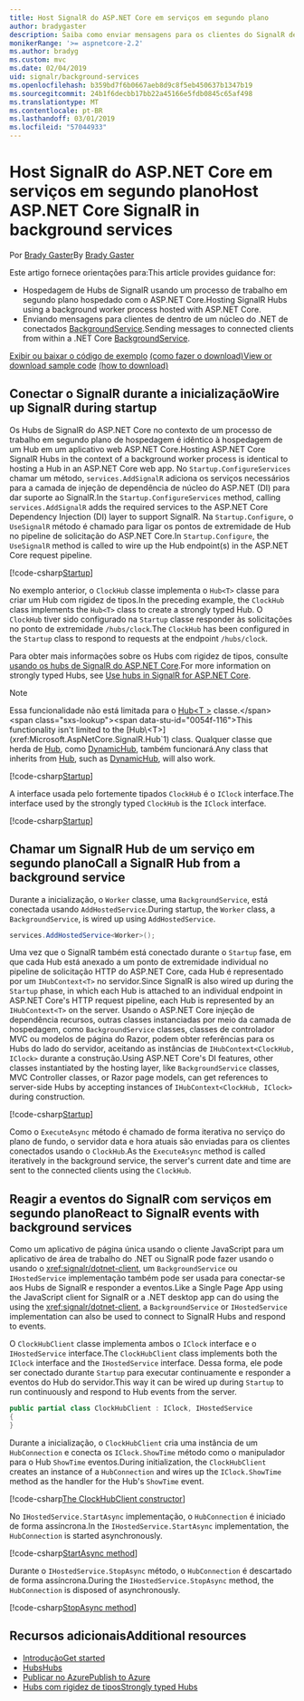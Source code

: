 ```yaml
---
title: Host SignalR do ASP.NET Core em serviços em segundo plano
author: bradygaster
description: Saiba como enviar mensagens para os clientes do SignalR de classes do .NET Core BackgroundService.
monikerRange: '>= aspnetcore-2.2'
ms.author: bradyg
ms.custom: mvc
ms.date: 02/04/2019
uid: signalr/background-services
ms.openlocfilehash: b359bd7f6b0667aeb8d9c8f5eb450637b1347b19
ms.sourcegitcommit: 24b1f6decbb17bb22a45166e5fdb0845c65af498
ms.translationtype: MT
ms.contentlocale: pt-BR
ms.lasthandoff: 03/01/2019
ms.locfileid: "57044933"
---
```

# <a name="host-aspnet-core-signalr-in-background-services"></a><span data-ttu-id="0054f-103">Host SignalR do ASP.NET Core em serviços em segundo plano</span><span class="sxs-lookup"><span data-stu-id="0054f-103">Host ASP.NET Core SignalR in background services</span></span>

<span data-ttu-id="0054f-104">Por [Brady Gaster](https://twitter.com/bradygaster)</span><span class="sxs-lookup"><span data-stu-id="0054f-104">By [Brady Gaster](https://twitter.com/bradygaster)</span></span>

<span data-ttu-id="0054f-105">Este artigo fornece orientações para:</span><span class="sxs-lookup"><span data-stu-id="0054f-105">This article provides guidance for:</span></span>

* <span data-ttu-id="0054f-106">Hospedagem de Hubs de SignalR usando um processo de trabalho em segundo plano hospedado com o ASP.NET Core.</span><span class="sxs-lookup"><span data-stu-id="0054f-106">Hosting SignalR Hubs using a background worker process hosted with ASP.NET Core.</span></span>
* <span data-ttu-id="0054f-107">Enviando mensagens para clientes de dentro de um núcleo do .NET de conectados [BackgroundService](xref:Microsoft.Extensions.Hosting.BackgroundService).</span><span class="sxs-lookup"><span data-stu-id="0054f-107">Sending messages to connected clients from within a .NET Core [BackgroundService](xref:Microsoft.Extensions.Hosting.BackgroundService).</span></span>

<span data-ttu-id="0054f-108">[Exibir ou baixar o código de exemplo](https://github.com/aspnet/Docs/tree/master/aspnetcore/signalr/background-service/sample/) [(como fazer o download)](xref:index#how-to-download-a-sample)</span><span class="sxs-lookup"><span data-stu-id="0054f-108">[View or download sample code](https://github.com/aspnet/Docs/tree/master/aspnetcore/signalr/background-service/sample/) [(how to download)](xref:index#how-to-download-a-sample)</span></span>

## <a name="wire-up-signalr-during-startup"></a><span data-ttu-id="0054f-109">Conectar o SignalR durante a inicialização</span><span class="sxs-lookup"><span data-stu-id="0054f-109">Wire up SignalR during startup</span></span>

<span data-ttu-id="0054f-110">Os Hubs de SignalR do ASP.NET Core no contexto de um processo de trabalho em segundo plano de hospedagem é idêntico à hospedagem de um Hub em um aplicativo web ASP.NET Core.</span><span class="sxs-lookup"><span data-stu-id="0054f-110">Hosting ASP.NET Core SignalR Hubs in the context of a background worker process is identical to hosting a Hub in an ASP.NET Core web app.</span></span> <span data-ttu-id="0054f-111">No `Startup.ConfigureServices` chamar um método, `services.AddSignalR` adiciona os serviços necessários para a camada de injeção de dependência de núcleo do ASP.NET (DI) para dar suporte ao SignalR.</span><span class="sxs-lookup"><span data-stu-id="0054f-111">In the `Startup.ConfigureServices` method, calling `services.AddSignalR` adds the required services to the ASP.NET Core Dependency Injection (DI) layer to support SignalR.</span></span> <span data-ttu-id="0054f-112">Na `Startup.Configure`, o `UseSignalR` método é chamado para ligar os pontos de extremidade de Hub no pipeline de solicitação do ASP.NET Core.</span><span class="sxs-lookup"><span data-stu-id="0054f-112">In `Startup.Configure`, the `UseSignalR` method is called to wire up the Hub endpoint(s) in the ASP.NET Core request pipeline.</span></span>

[!code-csharp[Startup](background-service/sample/Server/Startup.cs?name=Startup)]

<span data-ttu-id="0054f-113">No exemplo anterior, o `ClockHub` classe implementa o `Hub<T>` classe para criar um Hub com rigidez de tipos.</span><span class="sxs-lookup"><span data-stu-id="0054f-113">In the preceding example, the `ClockHub` class implements the `Hub<T>` class to create a strongly typed Hub.</span></span> <span data-ttu-id="0054f-114">O `ClockHub` tiver sido configurado na `Startup` classe responder às solicitações no ponto de extremidade `/hubs/clock`.</span><span class="sxs-lookup"><span data-stu-id="0054f-114">The `ClockHub` has been configured in the `Startup` class to respond to requests at the endpoint `/hubs/clock`.</span></span>

<span data-ttu-id="0054f-115">Para obter mais informações sobre os Hubs com rigidez de tipos, consulte [usando os hubs de SignalR do ASP.NET Core](xref:signalr/hubs#strongly-typed-hubs).</span><span class="sxs-lookup"><span data-stu-id="0054f-115">For more information on strongly typed Hubs, see [Use hubs in SignalR for ASP.NET Core](xref:signalr/hubs#strongly-typed-hubs).</span></span>

> [!NOTE]
> <span data-ttu-id="0054f-116">Essa funcionalidade não está limitada para o [Hub\<T >](xref:Microsoft.AspNetCore.SignalR.Hub`1) classe.</span><span class="sxs-lookup"><span data-stu-id="0054f-116">This functionality isn't limited to the [Hub\<T>](xref:Microsoft.AspNetCore.SignalR.Hub`1) class.</span></span> <span data-ttu-id="0054f-117">Qualquer classe que herda de [Hub](xref:Microsoft.AspNetCore.SignalR.Hub), como [DynamicHub](xref:Microsoft.AspNetCore.SignalR.DynamicHub), também funcionará.</span><span class="sxs-lookup"><span data-stu-id="0054f-117">Any class that inherits from [Hub](xref:Microsoft.AspNetCore.SignalR.Hub), such as [DynamicHub](xref:Microsoft.AspNetCore.SignalR.DynamicHub), will also work.</span></span>

[!code-csharp[Startup](background-service/sample/Server/ClockHub.cs?name=ClockHub)]

<span data-ttu-id="0054f-118">A interface usada pelo fortemente tipados `ClockHub` é o `IClock` interface.</span><span class="sxs-lookup"><span data-stu-id="0054f-118">The interface used by the strongly typed `ClockHub` is the `IClock` interface.</span></span>

[!code-csharp[Startup](background-service/sample/HubServiceInterfaces/IClock.cs?name=IClock)]

## <a name="call-a-signalr-hub-from-a-background-service"></a><span data-ttu-id="0054f-119">Chamar um SignalR Hub de um serviço em segundo plano</span><span class="sxs-lookup"><span data-stu-id="0054f-119">Call a SignalR Hub from a background service</span></span>

<span data-ttu-id="0054f-120">Durante a inicialização, o `Worker` classe, uma `BackgroundService`, está conectada usando `AddHostedService`.</span><span class="sxs-lookup"><span data-stu-id="0054f-120">During startup, the `Worker` class, a `BackgroundService`, is wired up using `AddHostedService`.</span></span>

```csharp
services.AddHostedService<Worker>();
```

<span data-ttu-id="0054f-121">Uma vez que o SignalR também está conectado durante o `Startup` fase, em que cada Hub está anexado a um ponto de extremidade individual no pipeline de solicitação HTTP do ASP.NET Core, cada Hub é representado por um `IHubContext<T>` no servidor.</span><span class="sxs-lookup"><span data-stu-id="0054f-121">Since SignalR is also wired up during the `Startup` phase, in which each Hub is attached to an individual endpoint in ASP.NET Core's HTTP request pipeline, each Hub is represented by an `IHubContext<T>` on the server.</span></span> <span data-ttu-id="0054f-122">Usando o ASP.NET Core injeção de dependência recursos, outras classes instanciadas por meio da camada de hospedagem, como `BackgroundService` classes, classes de controlador MVC ou modelos de página do Razor, podem obter referências para os Hubs do lado do servidor, aceitando as instâncias de `IHubContext<ClockHub, IClock>` durante a construção.</span><span class="sxs-lookup"><span data-stu-id="0054f-122">Using ASP.NET Core's DI features, other classes instantiated by the hosting layer, like `BackgroundService` classes, MVC Controller classes, or Razor page models, can get references to server-side Hubs by accepting instances of `IHubContext<ClockHub, IClock>` during construction.</span></span>

[!code-csharp[Startup](background-service/sample/Server/Worker.cs?name=Worker)]

<span data-ttu-id="0054f-123">Como o `ExecuteAsync` método é chamado de forma iterativa no serviço do plano de fundo, o servidor data e hora atuais são enviadas para os clientes conectados usando o `ClockHub`.</span><span class="sxs-lookup"><span data-stu-id="0054f-123">As the `ExecuteAsync` method is called iteratively in the background service, the server's current date and time are sent to the connected clients using the `ClockHub`.</span></span>

## <a name="react-to-signalr-events-with-background-services"></a><span data-ttu-id="0054f-124">Reagir a eventos do SignalR com serviços em segundo plano</span><span class="sxs-lookup"><span data-stu-id="0054f-124">React to SignalR events with background services</span></span>

<span data-ttu-id="0054f-125">Como um aplicativo de página única usando o cliente JavaScript para um aplicativo de área de trabalho do .NET ou SignalR pode fazer usando o usando o <xref:signalr/dotnet-client>, um `BackgroundService` ou `IHostedService` implementação também pode ser usada para conectar-se aos Hubs de SignalR e responder a eventos.</span><span class="sxs-lookup"><span data-stu-id="0054f-125">Like a Single Page App using the JavaScript client for SignalR or a .NET desktop app can do using the using the <xref:signalr/dotnet-client>, a `BackgroundService` or `IHostedService` implementation can also be used to connect to SignalR Hubs and respond to events.</span></span>

<span data-ttu-id="0054f-126">O `ClockHubClient` classe implementa ambos o `IClock` interface e o `IHostedService` interface.</span><span class="sxs-lookup"><span data-stu-id="0054f-126">The `ClockHubClient` class implements both the `IClock` interface and the `IHostedService` interface.</span></span> <span data-ttu-id="0054f-127">Dessa forma, ele pode ser conectado durante `Startup` para executar continuamente e responder a eventos do Hub do servidor.</span><span class="sxs-lookup"><span data-stu-id="0054f-127">This way it can be wired up during `Startup` to run continuously and respond to Hub events from the server.</span></span> 

```csharp
public partial class ClockHubClient : IClock, IHostedService
{
}
```

<span data-ttu-id="0054f-128">Durante a inicialização, o `ClockHubClient` cria uma instância de um `HubConnection` e conecta os `IClock.ShowTime` método como o manipulador para o Hub `ShowTime` eventos.</span><span class="sxs-lookup"><span data-stu-id="0054f-128">During initialization, the `ClockHubClient` creates an instance of a `HubConnection` and wires up the `IClock.ShowTime` method as the handler for the Hub's `ShowTime` event.</span></span>

[!code-csharp[The ClockHubClient constructor](background-service/sample/Clients.ConsoleTwo/ClockHubClient.cs?name=ClockHubClientCtor)]

<span data-ttu-id="0054f-129">No `IHostedService.StartAsync` implementação, o `HubConnection` é iniciado de forma assíncrona.</span><span class="sxs-lookup"><span data-stu-id="0054f-129">In the `IHostedService.StartAsync` implementation, the `HubConnection` is started asynchronously.</span></span>

[!code-csharp[StartAsync method](background-service/sample/Clients.ConsoleTwo/ClockHubClient.cs?name=StartAsync)]

<span data-ttu-id="0054f-130">Durante o `IHostedService.StopAsync` método, o `HubConnection` é descartado de forma assíncrona.</span><span class="sxs-lookup"><span data-stu-id="0054f-130">During the `IHostedService.StopAsync` method, the `HubConnection` is disposed of asynchronously.</span></span>

[!code-csharp[StopAsync method](background-service/sample/Clients.ConsoleTwo/ClockHubClient.cs?name=StopAsync)]

## <a name="additional-resources"></a><span data-ttu-id="0054f-131">Recursos adicionais</span><span class="sxs-lookup"><span data-stu-id="0054f-131">Additional resources</span></span>

* [<span data-ttu-id="0054f-132">Introdução</span><span class="sxs-lookup"><span data-stu-id="0054f-132">Get started</span></span>](xref:tutorials/signalr)
* [<span data-ttu-id="0054f-133">Hubs</span><span class="sxs-lookup"><span data-stu-id="0054f-133">Hubs</span></span>](xref:signalr/hubs)
* [<span data-ttu-id="0054f-134">Publicar no Azure</span><span class="sxs-lookup"><span data-stu-id="0054f-134">Publish to Azure</span></span>](xref:signalr/publish-to-azure-web-app)
* [<span data-ttu-id="0054f-135">Hubs com rigidez de tipos</span><span class="sxs-lookup"><span data-stu-id="0054f-135">Strongly typed Hubs</span></span>](xref:signalr/hubs#strongly-typed-hubs)
